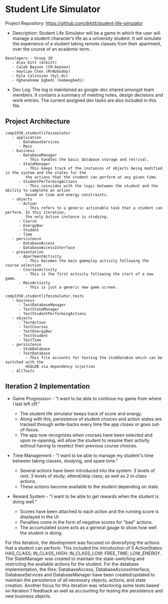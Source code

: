 # Student Life Simulator
Project Repository: https://github.com/drkitt/student-life-simulator

* Description: Student Life Simulator will be a game in which the user will manage a student character’s life as a university student. It will simulate the experience of a student taking remote classes from their apartment, over the course of an academic term.

```
Developers - Group 10
   - Alex Kitt (drkitt)
   - Caleb Beynon (CM-beynon)
   - Haotian Chen (MrNoboddy)
   - Kyle Calinisan (kyl-dc)
   - Oghenekome Egbedi (komeegbedi)
```

* Dev Log: The log is maintained as google-doc shared amongst team members. It contains a summary of meeting notes, design decisions and work entries. The current assigned dev tasks are also included in this file.

## Project Architecture
```
comp3350.studentlifesimulator
   - application
      - DatabaseServices
      - Main
   - business
      - DatabaseManager
         - This handles the basic database storage and retrival.
      - StateManager
         - This keeps track of the instances of objects being modified in the system and the states for the 
         the actions that the student can perform at any given time.
      - StudentPerformingActions
         - This coincides with the logic between the student and the ability to complete an action 
         based on time and energy constraints.
   - objects
      - Action 
         - This refers to a generic actionable task that a student can perform. In this iteration, 
         the only Action instance is studying.
      - Course
      - EnergyBar
      - Student
      - Time
   - persistence
      - DatabaseAccess
      - DatabaseAccessInterface
   - presentation
      - ApartmentActivity
         - This becomes the main gameplay activity following the course selection
      - CoursesActivity
         - This is the first activity following the start of a new game.
      - MainActivity
         - This is just a generic new game screen.

comp3350.studentlifesimulator.tests
   - business
      - TestDatabaseManager
      - TestStateManager
      - TestStudentPerformingActions
   - objects
      - TestAction
      - TestCourses
      - TestEnergyBar
      - TestStudent
      - TestTime
   - persistence
      - StubDatabase
      - TestDatabase
         - This file accounts for testing the stubDatabse which can be switched with the
         HSQLDB via dependency injection
   - AllTests
```

## Iteration 2 Implementation
* Game Progression - "I want to be able to continue my game from where I last left off."
   - The student life simulator keeps track of score and energy.
   - Along with this, persistence of student choices and action states are tracked through write-backs every time the app closes or goes out-of-focus.
   - The app now recognizes when courses have been selected and upon re-opening, will allow the student to resume their activity without having to reselect their previous course choices.
   
* Time Management - "I want to be able to manage my student's time between taking classes, studying, and spare time."
   - Several actions have been introduced into the system: 3 levels of rest; 3 levels of study; attend/skip class; as well as 2 in-class actions.
   - These actions become available to the student depending on state.

* Reward System - "I want to be able to get rewards when the student is doing well."
   - Scores have been attached to each action and the running score is displayed in the UI.
   - Penalties come in the form of negative scores for "bad" actions.
   - The accumulated score acts as a general gauge to show how well the student is doing.

For this iteration, the development was focused on diversifying the actions that a student can perform. This included the introduction of 5 ActionStates: HAS_CLASS; IN_CLASS_HIGH; IN_CLASS_LOW; FREE_TIME; LOW_ENERGY.
The StateManager was created to maintain the state-switching and restricting the available actions for the student.
For the database implementation, the files: DatabaseAccess, DatabaseAccessInterface, DatabaseServices and DatabaseManager have been created/updated to maintain the persistence of all necessary objects, actions, and state creation.
Another focus for this iteration was refactoring some tests based on Iteration 1 feedback as well as accounting for testing the persistence and new business objects.